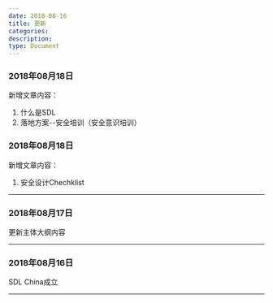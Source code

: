 ```yaml
---
date: 2018-08-16
title: 更新
categories:
description:
type: Document
---
```


### 2018年08月18日

新增文章内容：

1. 什么是SDL
2. 落地方案--安全培训（安全意识培训）

### 2018年08月18日

新增文章内容：

1. 安全设计Chechklist

---

### 2018年08月17日

更新主体大纲内容

---

### 2018年08月16日

SDL China成立

-----

